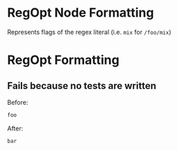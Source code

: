 <!-- BEGIN_AUTOGENERATED -->
# RegOpt Node Formatting

Represents flags of the regex literal (i.e. `mix` for `/foo/mix`)
<!-- END_AUTOGENERATED -->
# RegOpt Formatting

## Fails because no tests are written

Before:
```ruby
foo
```

After:
```ruby
bar
```

